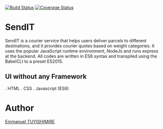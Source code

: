 [![Build Status](https://travis-ci.com/DeveloperNuel/SendIT.svg?branch=develop)](https://travis-ci.com/DeveloperNuel/SendIT)
[![Coverage Status](https://coveralls.io/repos/github/DeveloperNuel/SendIT/badge.svg?branch=develop)](https://coveralls.io/github/DeveloperNuel/SendIT?branch=develop)

# SendIT
SendIT is a courier service that helps users deliver parcels to different destinations, and it 
provides courier quotes based on weight categories. It uses the popular JavaScript runtime environment, NodeJs and runs express at the backend. All codes are written in ES6 syntax and transpiled using the BabelCLI to a preset ES2015.
## UI without any Framework
  . HTML
  . CSS
  . Javascript (ES6)
# Author
  [Emmanuel TUYISHIMIRE](https://twitter.com/DeveloperNuel)
